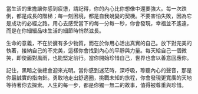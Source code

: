 當生活的重擔讓你感到疲憊，請記得，你的內心比你想像中還要強大。每一次跌倒，都是成長的階梯；每一刻困境，都是自我蛻變的契機。不要害怕失敗，因為它是成功的必經之路。用心去感受當下的每一分每一秒，你會發現，幸福並不遙遠，而是在你細細品味生活的細節時悄然滋長。

生命的意義，不在於擁有多少物質，而在於你用心活出真實的自己。放下對完美的執著，接納自己的不完美，這樣你會找到內心的平靜與力量。每天給自己一個微笑，即使面對風雨，也能堅定前行。當你開始珍惜自己，世界也會以善意回應你。

記住，黑暗之後總會迎來光明。當你感到迷茫時，深呼吸，聆聽內心的聲音，那是你最誠實的指南針。勇敢地走出舒適圈，挑戰未知的旅程，你會發現更寬廣的天地等待著你去探索。人生的每一步，都是你獨一無二的故事，值得被尊重與珍惜。